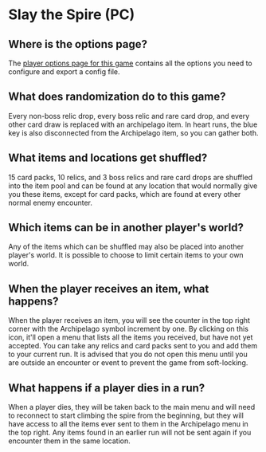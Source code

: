# Slay the Spire (PC)

## Where is the options page?

The [player options page for this game](../player-options) contains all the options you need to configure and export a
config file.

## What does randomization do to this game?

Every non-boss relic drop, every boss relic and rare card drop, and every other card draw is replaced with an
archipelago item. In heart runs, the blue key is also disconnected from the Archipelago item, so you can gather both.

## What items and locations get shuffled?

15 card packs, 10 relics, and 3 boss relics and rare card drops are shuffled into the item pool and can be found at any
location that would normally give you these items, except for card packs, which are found at every other normal enemy
encounter.

## Which items can be in another player's world?

Any of the items which can be shuffled may also be placed into another player's world. It is possible to choose to limit
certain items to your own world.

## When the player receives an item, what happens?

When the player receives an item, you will see the counter in the top right corner with the Archipelago symbol increment
by one. By clicking on this icon, it'll open a menu that lists all the items you received, but have not yet accepted.
You can take any relics and card packs sent to you and add them to your current run. It is advised that you do not open
this menu until you are outside an encounter or event to prevent the game from soft-locking.

## What happens if a player dies in a run?

When a player dies, they will be taken back to the main menu and will need to reconnect to start climbing the spire from
the beginning, but they will have access to all the items ever sent to them in the Archipelago menu in the top right.
Any items found in an earlier run will not be sent again if you encounter them in the same location.
